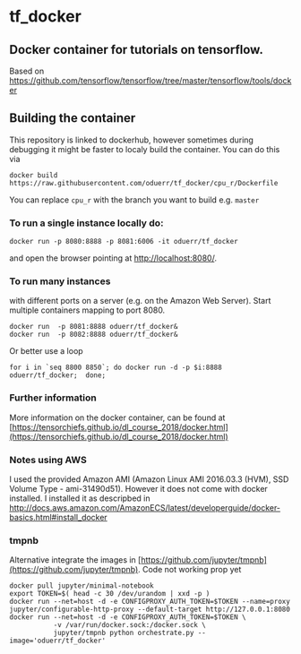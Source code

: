 # tf_docker

## Docker container for tutorials on tensorflow. 
Based on https://github.com/tensorflow/tensorflow/tree/master/tensorflow/tools/docker

## Building the container 
This repository is linked to dockerhub, however sometimes during debugging it might be faster to localy build the container. You can do this via 

```
docker build https://raw.githubusercontent.com/oduerr/tf_docker/cpu_r/Dockerfile
```

You can replace `cpu_r` with the branch you want to build e.g. `master`

### To run a single instance locally do:
```{bash}
docker run -p 8080:8888 -p 8081:6006 -it oduerr/tf_docker
```
and open the browser pointing at [http://localhost:8080/](http://localhost:8080/). 

### To run many instances 
with different ports on a server (e.g. on the Amazon Web Server). Start multiple containers mapping to port 8080.
```
docker run  -p 8081:8888 oduerr/tf_docker&
docker run  -p 8082:8888 oduerr/tf_docker&
```

Or better use a loop
```
for i in `seq 8800 8850`; do docker run -d -p $i:8888 oduerr/tf_docker;  done;
```

### Further information
More information on the docker container, can be found at [https://tensorchiefs.github.io/dl_course_2018/docker.html](https://tensorchiefs.github.io/dl_course_2018/docker.html)

### Notes using AWS
I used the provided Amazon AMI (Amazon Linux AMI 2016.03.3 (HVM), SSD Volume Type - ami-31490d51). However it does not come with docker installed. I installed it as descripbed in 
http://docs.aws.amazon.com/AmazonECS/latest/developerguide/docker-basics.html#install_docker

### tmpnb
Alternative integrate the images in [https://github.com/jupyter/tmpnb](https://github.com/jupyter/tmpnb).
Code not working prop yet
```
docker pull jupyter/minimal-notebook
export TOKEN=$( head -c 30 /dev/urandom | xxd -p )
docker run --net=host -d -e CONFIGPROXY_AUTH_TOKEN=$TOKEN --name=proxy jupyter/configurable-http-proxy --default-target http://127.0.0.1:8080
docker run --net=host -d -e CONFIGPROXY_AUTH_TOKEN=$TOKEN \
           -v /var/run/docker.sock:/docker.sock \
           jupyter/tmpnb python orchestrate.py --image='oduerr/tf_docker'
```


